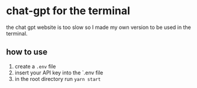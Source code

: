 # chat-gpt for the terminal

the chat gpt website is too slow so I made my own version to be used in the terminal.

## how to use

1) create a `.env` file
2) insert your API key into the `.env file
3) in the root directory run `yarn start`

